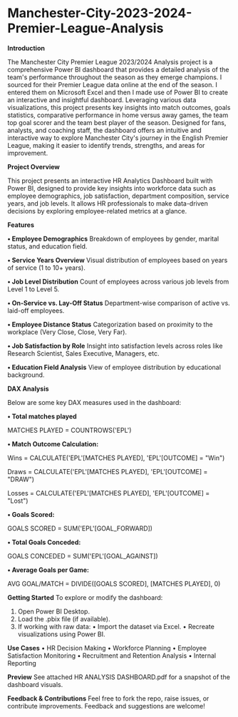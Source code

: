 # Manchester-City-2023-2024-Premier-League-Analysis
**Introduction**

The Manchester City Premier League 2023/2024 Analysis project is a comprehensive Power BI dashboard that provides a detailed analysis of the team's performance throughout the season as they emerge champions. I sourced for their Premier League data online at the end of the season. I entered them on Microsoft Excel and then I made use of Power BI to create an interactive and insightful dashboard. Leveraging various data visualizations, this project presents key insights into match outcomes, goals statistics, comparative performance in home versus away games, the team top goal scorer and the team best player of the season. Designed for fans, analysts, and coaching staff, the dashboard offers an intuitive and interactive way to explore Manchester City's journey in the English Premier League, making it easier to identify trends, strengths, and areas for improvement.

**Project Overview**

This project presents an interactive HR Analytics Dashboard built with Power BI, designed to provide key insights into workforce data such as employee demographics, job satisfaction, department composition, service years, and job levels. It allows HR professionals to make data-driven decisions by exploring employee-related metrics at a glance.


**Features**

**•  Employee Demographics**
Breakdown of employees by gender, marital status, and education field.

**•  Service Years Overview**
Visual distribution of employees based on years of service (1 to 10+ years).

**•  Job Level Distribution**
Count of employees across various job levels from Level 1 to Level 5.

**•  On-Service vs. Lay-Off Status**
Department-wise comparison of active vs. laid-off employees.

**•  Employee Distance Status**
Categorization based on proximity to the workplace (Very Close, Close, Very Far).

**•  Job Satisfaction by Role**
Insight into satisfaction levels across roles like Research Scientist, Sales Executive, Managers, etc.

**•  Education Field Analysis**
View of employee distribution by educational background.



**DAX Analysis**

Below are some key DAX measures used in the dashboard:

**•	Total matches played**

MATCHES PLAYED = COUNTROWS('EPL')

**•	Match Outcome Calculation:**

Wins = CALCULATE('EPL'[MATCHES PLAYED], 'EPL'[OUTCOME] = "Win")

Draws = CALCULATE('EPL'[MATCHES PLAYED], 'EPL'[OUTCOME] = "DRAW")

Losses = CALCULATE('EPL'[MATCHES PLAYED], 'EPL'[OUTCOME] = "Lost")


**•	Goals Scored:**

GOALS SCORED = SUM('EPL'[GOAL_FORWARD])

**•	Total Goals Conceded:**

GOALS CONCEDED = SUM('EPL'[GOAL_AGAINST])

**•	Average Goals per Game:**

AVG GOAL/MATCH = DIVIDE([GOALS SCORED], [MATCHES PLAYED], 0)


**Getting Started**
To explore or modify the dashboard:
1.  Open Power BI Desktop.
2.  Load the .pbix file (if available).
3.  If working with raw data:
    •  Import the dataset via Excel.
    •  Recreate visualizations using Power BI.

**Use Cases**
•  HR Decision Making
•  Workforce Planning
•  Employee Satisfaction Monitoring
•  Recruitment and Retention Analysis
•  Internal Reporting

**Preview**
See attached HR ANALYSIS DASHBOARD.pdf for a snapshot of the dashboard visuals.

**Feedback & Contributions**
Feel free to fork the repo, raise issues, or contribute improvements. Feedback and suggestions are welcome!
